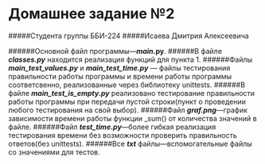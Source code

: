 # Домашнее задание №2 
#####Студента группы ББИ-224 
#####Исаева Дмитрия Алексеевича

######Основной файл программы—**_main_.py**.
######В файле **_classes.py_** находится реализация функций для пункта 1.
######Файлы **_main_test_values.py_** и **_main_test_time.py_** — файлы тестирования правильности работы программы и времени работы программы соответсвенно, реализованные через библиотеку unittests.
######В файле **_main_test_is_empty.py_** реализовано тестирование правильности работы программы при передачи пустой строки(пункт о проведении любого тестирования на свой выбор).
######Файл _**graf.png**_—график зависимости времени работы функции _sum() от количества значений в файле. 
######Файл _**test_time.py**_—более гибкая реализация тестирования времени без возможности проверить правильность ответов(без unittests).
######Все _**txt**_ файлы—вспомогательные файлы со значениями для тестов.
